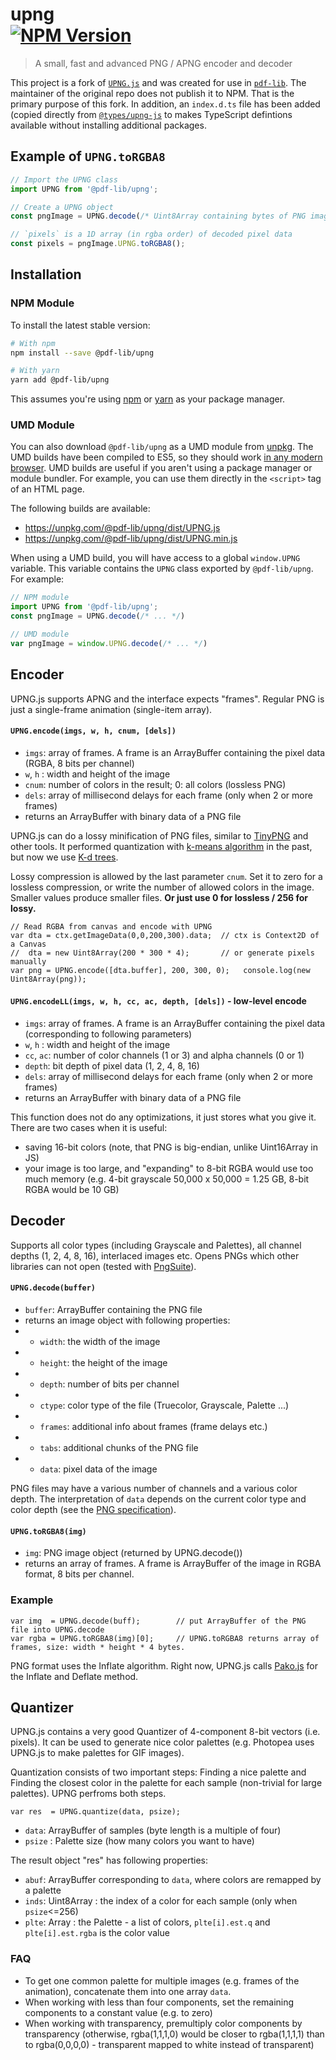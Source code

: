 <h1>
  upng

  <br />

  <!-- NPM Version -->
  <a href="https://www.npmjs.com/package/@pdf-lib/upng">
    <img
      src="https://img.shields.io/npm/v/png-ts.svg?style=flat-square"
      alt="NPM Version"
    />
  </a>
</h1>

> A small, fast and advanced PNG / APNG encoder and decoder

This project is a fork of [`UPNG.js`](https://github.com/photopea/UPNG.js) and was created for use in [`pdf-lib`](https://github.com/Hopding/pdf-lib). The maintainer of the original repo does not publish it to NPM. That is the primary purpose of this fork. In addition, an `index.d.ts` file has been added (copied directly from [`@types/upng-js`](https://github.com/DefinitelyTyped/DefinitelyTyped/blob/master/types/upng-js/index.d.ts) to makes TypeScript defintions available without installing additional packages.

## Example of `UPNG.toRGBA8`
```javascript
// Import the UPNG class
import UPNG from '@pdf-lib/upng';

// Create a UPNG object
const pngImage = UPNG.decode(/* Uint8Array containing bytes of PNG image */);

// `pixels` is a 1D array (in rgba order) of decoded pixel data
const pixels = pngImage.UPNG.toRGBA8();
```

## Installation
### NPM Module
To install the latest stable version:
```bash
# With npm
npm install --save @pdf-lib/upng

# With yarn
yarn add @pdf-lib/upng
```
This assumes you're using [npm](https://www.npmjs.com/) or [yarn](https://yarnpkg.com/lang/en/) as your package manager.

### UMD Module
You can also download `@pdf-lib/upng` as a UMD module from [unpkg](https://unpkg.com/#/). The UMD builds have been compiled to ES5, so they should work [in any modern browser](https://caniuse.com/#feat=es5). UMD builds are useful if you aren't using a package manager or module bundler. For example, you can use them directly in the `<script>` tag of an HTML page.

The following builds are available:

* https://unpkg.com/@pdf-lib/upng/dist/UPNG.js
* https://unpkg.com/@pdf-lib/upng/dist/UPNG.min.js

When using a UMD build, you will have access to a global `window.UPNG` variable. This variable contains the `UPNG` class exported by `@pdf-lib/upng`. For example:

```javascript
// NPM module
import UPNG from '@pdf-lib/upng';
const pngImage = UPNG.decode(/* ... */)

// UMD module
var pngImage = window.UPNG.decode(/* ... */)
```


## Encoder

UPNG.js supports APNG and the interface expects "frames". Regular PNG is just a single-frame animation (single-item array).

#### `UPNG.encode(imgs, w, h, cnum, [dels])`
* `imgs`: array of frames. A frame is an ArrayBuffer containing the pixel data (RGBA, 8 bits per channel)
* `w`, `h` : width and height of the image
* `cnum`: number of colors in the result;  0: all colors (lossless PNG)
* `dels`: array of millisecond delays for each frame (only when 2 or more frames)
* returns an ArrayBuffer with binary data of a PNG file

UPNG.js can do a lossy minification of PNG files, similar to [TinyPNG](https://tinypng.com/) and other tools. It performed quantization with [k-means algorithm](https://en.wikipedia.org/wiki/K-means_clustering) in the past, but now we use [K-d trees](https://en.wikipedia.org/wiki/K-d_tree).

Lossy compression is allowed by the last parameter `cnum`. Set it to zero for a lossless compression, or write the number of allowed colors in the image. Smaller values produce smaller files. **Or just use 0 for lossless / 256 for lossy.**

    // Read RGBA from canvas and encode with UPNG
    var dta = ctx.getImageData(0,0,200,300).data;  // ctx is Context2D of a Canvas
    //  dta = new Uint8Array(200 * 300 * 4);       // or generate pixels manually
    var png = UPNG.encode([dta.buffer], 200, 300, 0);   console.log(new Uint8Array(png));

#### `UPNG.encodeLL(imgs, w, h, cc, ac, depth, [dels])` - low-level encode
* `imgs`: array of frames. A frame is an ArrayBuffer containing the pixel data (corresponding to following parameters)
* `w`, `h` : width and height of the image
* `cc`, `ac`: number of color channels (1 or 3) and alpha channels (0 or 1)
* `depth`: bit depth of pixel data (1, 2, 4, 8, 16)
* `dels`: array of millisecond delays for each frame (only when 2 or more frames)
* returns an ArrayBuffer with binary data of a PNG file

This function does not do any optimizations, it just stores what you give it. There are two cases when it is useful:
* saving 16-bit colors (note, that PNG is big-endian, unlike Uint16Array in JS)
* your image is too large, and "expanding" to 8-bit RGBA would use too much memory (e.g. 4-bit grayscale 50,000 x 50,000 = 1.25 GB, 8-bit RGBA would be 10 GB)

## Decoder

Supports all color types (including Grayscale and Palettes), all channel depths (1, 2, 4, 8, 16), interlaced images etc. Opens PNGs which other libraries can not open (tested with [PngSuite](http://www.schaik.com/pngsuite/)).

#### `UPNG.decode(buffer)`
* `buffer`: ArrayBuffer containing the PNG file
* returns an image object with following properties:
* * `width`: the width of the image
* * `height`: the height of the image
* * `depth`: number of bits per channel
* * `ctype`: color type of the file (Truecolor, Grayscale, Palette ...)
* * `frames`: additional info about frames (frame delays etc.)
* * `tabs`: additional chunks of the PNG file
* * `data`: pixel data of the image

PNG files may have a various number of channels and a various color depth. The interpretation of `data` depends on the current color type and color depth (see the [PNG specification](https://www.w3.org/TR/PNG/)).

#### `UPNG.toRGBA8(img)`
* `img`: PNG image object (returned by UPNG.decode())
* returns an array of frames. A frame is ArrayBuffer of the image in RGBA format, 8 bits per channel.

### Example
    var img  = UPNG.decode(buff);        // put ArrayBuffer of the PNG file into UPNG.decode
    var rgba = UPNG.toRGBA8(img)[0];     // UPNG.toRGBA8 returns array of frames, size: width * height * 4 bytes.

PNG format uses the Inflate algorithm. Right now, UPNG.js calls [Pako.js](https://github.com/nodeca/pako) for the Inflate and Deflate method.

## Quantizer

UPNG.js contains a very good Quantizer of 4-component 8-bit vectors (i.e. pixels). It can be used to generate nice color palettes (e.g. Photopea uses UPNG.js to make palettes for GIF images).

Quantization consists of two important steps: Finding a nice palette and Finding the closest color in the palette for each sample (non-trivial for large palettes). UPNG perfroms both steps.

    var res  = UPNG.quantize(data, psize);

* `data`: ArrayBuffer of samples (byte length is a multiple of four)
* `psize` : Palette size (how many colors you want to have)

The result object "res" has following properties:

* `abuf`: ArrayBuffer corresponding to `data`, where colors are remapped by a palette
* `inds`: Uint8Array : the index of a color for each sample (only when `psize`<=256)
* `plte`: Array : the Palette - a list of colors, `plte[i].est.q` and `plte[i].est.rgba` is the color value

### FAQ

- To get one common palette for multiple images (e.g. frames of the animation), concatenate them into one array `data`.
- When working with less than four components, set the remaining components to a constant value (e.g. to zero)
- When working with transparency, premultiply color components by transparency (otherwise, rgba(1,1,1,0) would be closer to rgba(1,1,1,1) than to rgba(0,0,0,0) - transparent mapped to white instead of transparent)
